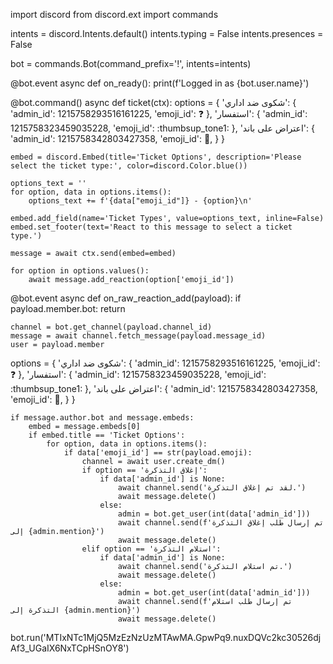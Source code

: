 import discord
from discord.ext import commands

intents = discord.Intents.default()
intents.typing = False
intents.presences = False

bot = commands.Bot(command_prefix='!', intents=intents)

@bot.event
async def on_ready():
    print(f'Logged in as {bot.user.name}')

@bot.command()
async def ticket(ctx):
    options = {
        'شكوى ضد اداري': {
            'admin_id': 1215758293516161225,
            'emoji_id': :question:
        },
        'استفسار': {
            'admin_id': 1215758323459035228,
            'emoji_id': :thumbsup_tone1:
        },
        'اعتراض على باند': {
            'admin_id': 1215758342803427358,
            'emoji_id': :crown:,
        }
    }

    embed = discord.Embed(title='Ticket Options', description='Please select the ticket type:', color=discord.Color.blue())

    options_text = ''
    for option, data in options.items():
        options_text += f'{data["emoji_id"]} - {option}\n'

    embed.add_field(name='Ticket Types', value=options_text, inline=False)
    embed.set_footer(text='React to this message to select a ticket type.')

    message = await ctx.send(embed=embed)

    for option in options.values():
        await message.add_reaction(option['emoji_id'])

@bot.event
async def on_raw_reaction_add(payload):
    if payload.member.bot:
        return

    channel = bot.get_channel(payload.channel_id)
    message = await channel.fetch_message(payload.message_id)
    user = payload.member

  options = {
        'شكوى ضد اداري': {
            'admin_id': 1215758293516161225,
            'emoji_id': :question:
        },
        'استفسار': {
            'admin_id': 1215758323459035228,
            'emoji_id': :thumbsup_tone1:
        },
        'اعتراض على باند': {
            'admin_id': 1215758342803427358,
            'emoji_id': :crown:,
        }
    }


    if message.author.bot and message.embeds:
        embed = message.embeds[0]
        if embed.title == 'Ticket Options':
            for option, data in options.items():
                if data['emoji_id'] == str(payload.emoji):
                    channel = await user.create_dm()
                    if option == 'إغلاق التذكرة':
                        if data['admin_id'] is None:
                            await channel.send('لقد تم إغلاق التذكرة.')
                            await message.delete()
                        else:
                            admin = bot.get_user(int(data['admin_id']))
                            await channel.send(f'تم إرسال طلب إغلاق التذكرة إلى {admin.mention}')
                            await message.delete()
                    elif option == 'استلام التذكرة':
                        if data['admin_id'] is None:
                            await channel.send('تم استلام التذكرة.')
                            await message.delete()
                        else:
                            admin = bot.get_user(int(data['admin_id']))
                            await channel.send(f'تم إرسال طلب استلام التذكرة إلى {admin.mention}')
                            await message.delete()

bot.run('MTIxNTc1MjQ5MzEzNzUzMTAwMA.GpwPq9.nuxDQVc2kc30526djAf3_UGaIX6NxTCpHSnOY8')
